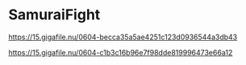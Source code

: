 # SamuraiFight
https://15.gigafile.nu/0604-becca35a5ae4251c123d0936544a3db43

https://15.gigafile.nu/0604-c1b3c16b96e7f98dde819996473e66a12

